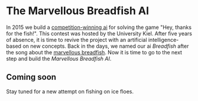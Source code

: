 # The Marvellous Breadfish AI

In 2015 we build a [competition-winning ai](https://github.com/jvpichowski-projects/cau-software-challenge-2015-submission) for solving the game "Hey, thanks for the fish!". 
This contest was hosted by the University Kiel.
After five years of absence, it is time to revive the project with an artificial intelligence-based on new concepts. 
Back in the days, we named our ai *Breadfish* after the song about the [marvellous breadfish](https://www.youtube.com/watch?v=0RpdPzJgaBw).
Now it is time to go to the next step and build the *Marvellous Breadfish AI*.

## Coming soon

Stay tuned for a new attempt on fishing on ice floes.
